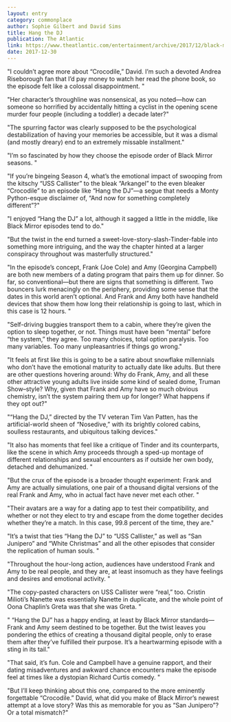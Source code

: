 ```yaml
---
layout: entry
category: commonplace
author: Sophie Gilbert and David Sims
title: Hang the DJ
publication: The Atlantic
link: https://www.theatlantic.com/entertainment/archive/2017/12/black-mirror-hang-the-dj/549371/
date: 2017-12-30
---
```


"I couldn’t agree more about “Crocodile,” David. I’m such a devoted Andrea Riseborough fan that I’d pay money to watch her read the phone book, so the episode felt like a colossal disappointment. "

"Her character’s throughline was nonsensical, as you noted—how can someone so horrified by accidentally hitting a cyclist in the opening scene murder four people (including a toddler) a decade later?"

"The spurring factor was clearly supposed to be the psychological destabilization of having your memories be accessible, but it was a dismal (and mostly dreary) end to an extremely missable installment."

"I’m so fascinated by how they choose the episode order of Black Mirror seasons. "

"If you’re bingeing Season 4, what’s the emotional impact of swooping from the kitschy “USS Callister” to the bleak “Arkangel” to the even bleaker “Crocodile” to an episode like “Hang the DJ”—a segue that needs a Monty Python-esque disclaimer of, “And now for something completely different”?"

"I enjoyed “Hang the DJ” a lot, although it sagged a little in the middle, like Black Mirror episodes tend to do."

"But the twist in the end turned a sweet-love-story-slash-Tinder-fable into something more intriguing, and the way the chapter hinted at a larger conspiracy throughout was masterfully structured."

"In the episode’s concept, Frank (Joe Cole) and Amy (Georgina Campbell) are both new members of a dating program that pairs them up for dinner. So far, so conventional—but there are signs that something is different. Two bouncers lurk menacingly on the periphery, providing some sense that the dates in this world aren’t optional. And Frank and Amy both have handheld devices that show them how long their relationship is going to last, which in this case is 12 hours. "

"Self-driving buggies transport them to a cabin, where they’re given the option to sleep together, or not. Things must have been “mental” before “the system,” they agree. Too many choices, total option paralysis. Too many variables. Too many unpleasantries if things go wrong."

"It feels at first like this is going to be a satire about snowflake millennials who don’t have the emotional maturity to actually date like adults. But there are other questions hovering around: Why do Frank, Amy, and all these other attractive young adults live inside some kind of sealed dome, Truman Show–style? Why, given that Frank and Amy have so much obvious chemistry, isn’t the system pairing them up for longer? What happens if they opt out?"

"“Hang the DJ,” directed by the TV veteran Tim Van Patten, has the artificial-world sheen of “Nosedive,” with its brightly colored cabins, soulless restaurants, and ubiquitous talking devices."

"It also has moments that feel like a critique of Tinder and its counterparts, like the scene in which Amy proceeds through a sped-up montage of different relationships and sexual encounters as if outside her own body, detached and dehumanized. "

"But the crux of the episode is a broader thought experiment: Frank and Amy are actually simulations, one pair of a thousand digital versions of the real Frank and Amy, who in actual fact have never met each other. "

"Their avatars are a way for a dating app to test their compatibility, and whether or not they elect to try and escape from the dome together decides whether they’re a match. In this case, 99.8 percent of the time, they are."

"It’s a twist that ties “Hang the DJ” to “USS Callister,” as well as “San Junipero” and “White Christmas” and all the other episodes that consider the replication of human souls. "

"Throughout the hour-long action, audiences have understood Frank and Amy to be real people, and they are, at least insomuch as they have feelings and desires and emotional activity. "

"The copy-pasted characters on USS Callister were “real,” too. Cristin Milioti’s Nanette was essentially Nanette in duplicate, and the whole point of Oona Chaplin’s Greta was that she was Greta. "

" “Hang the DJ” has a happy ending, at least by Black Mirror standards—Frank and Amy seem destined to be together. But the twist leaves you pondering the ethics of creating a thousand digital people, only to erase them after they’ve fulfilled their purpose. It’s a heartwarming episode with a sting in its tail."

"That said, it’s fun. Cole and Campbell have a genuine rapport, and their dating misadventures and awkward chance encounters make the episode feel at times like a dystopian Richard Curtis comedy. "

"But I’ll keep thinking about this one, compared to the more eminently forgettable “Crocodile.” David, what did you make of Black Mirror’s newest attempt at a love story? Was this as memorable for you as “San Junipero”? Or a total mismatch?"























